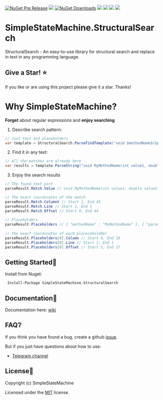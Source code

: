 [![NuGet Pre Release](https://img.shields.io/nuget/vpre/SimpleStateMachine.StructuralSearch.svg)](https://www.nuget.org/packages/SimpleStateMachine.StructuralSearch) [![](https://img.shields.io/github/stars/SimpleStateMachine/SimpleStateMachine.StructuralSearch)](https://github.com/SimpleStateMachine/SimpleStateMachine.StructuralSearch)  [![NuGet Downloads](https://img.shields.io/nuget/dt/SimpleStateMachine.StructuralSearch)](https://www.nuget.org/packages/SimpleStateMachine.StructuralSearch) [![](https://img.shields.io/github/license/SimpleStateMachine/SimpleStateMachine.StructuralSearch)](https://github.com/SimpleStateMachine/SimpleStateMachine.StructuralSearch) [![](https://img.shields.io/github/languages/code-size/SimpleStateMachine/SimpleStateMachine.StructuralSearch)](https://github.com/SimpleStateMachine/SimpleStateMachine.StructuralSearch) 
 [![]( https://img.shields.io/github/last-commit/SimpleStateMachine/SimpleStateMachine.StructuralSearch)](https://github.com/SimpleStateMachine/SimpleStateMachine.StructuralSearch) [![](https://img.shields.io/badge/chat-telegram-blue.svg)](https://t.me/joinchat/HMLJFkv9do6aDV188rhd0w)
# SimpleStateMachine.StructuralSearch

StructuralSearch - An easy-to-use library for structural search and replace in text in any programming language.

## Give a Star! :star:
If you like or are using this project please give it a star. Thanks!

# Why SimpleStateMachine?
**Forget** about regular expressions and **enjoy searching**

1. Describe search pattern:
```C#
// Just text and placeholders
var template = StructuralSearch.ParseFindTemplate("void $methodName$($params$)")
```
2. Find it in any text:
```C#
// All the matches are already here
var results = template.ParseString("void MyMethodName(int value1, double value2)"
``` 
3. Enjoy the search results
```C#
// The found text part
parseResult.Match.Value // void MyMethodName(int value1, double value2)

// The exact coordinates of the match
parseResult.Match.Columnt // Start 1, End 45
parseResult.Match.Line // Start 1, End 1
parseResult.Match.Offset // Start 0, End 44
    
// Placeholders
parseResult.Placeholders // { "methodName" : "MyMethodName" }, { "params": "int value1, double value2" }
    
// The exact coordinates of each placeceholdder
parseResult.Placeholders[0].Column // Start 6, End 18
parseResult.Placeholders[0].Line // Start 1, End 1
parseResult.Placeholders[0].Offset // Start 5, End 17

```

## Getting Started📂
Install from Nuget:
```sh
 Install-Package SimpleStateMachine.StructuralSearch
```

## Documentation📄
Documentation here: [wiki](https://github.com/SimpleStateMachine/SimpleStateMachine.StructuralSearch/wiki)

## FAQ❔
If you think you have found a bug, create a github [issue](https://github.com/SimpleStateMachine/SimpleStateMachine.StructuralSearch/issues).

But if you just have questions about how to use:

- [Telegram channel](https://t.me/joinchat/HMLJFkv9do6aDV188rhd0w)

## License📑

Copyright (c) SimpleStateMachine

Licensed under the [MIT](LICENSE) license.

